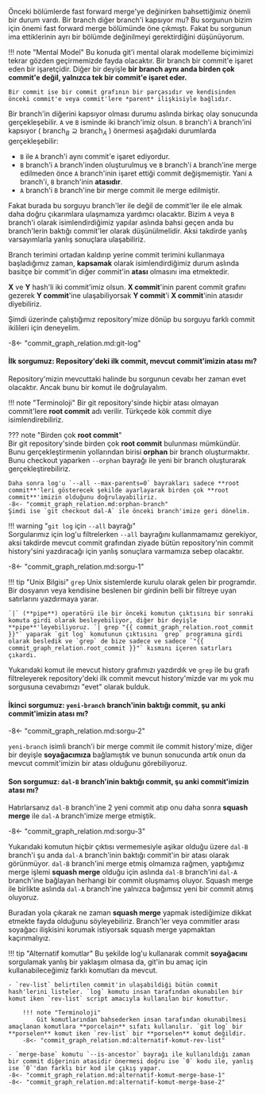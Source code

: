Önceki bölümlerde fast forward merge'ye değinirken bahsettiğimiz önemli bir durum vardı. Bir branch diğer branch'i kapsıyor mu? Bu sorgunun bizim için önemi fast forward merge bölümünde öne çıkmıştı. Fakat bu sorgunun ima ettiklerinin ayrı bir bölümde değinilmeyi gerektirdiğini düşünüyorum.

!!! note "Mental Model"
    Bu konuda git'i mental olarak modelleme biçimimizi tekrar gözden geçirmemizde fayda olacaktır. Bir branch bir commit'e işaret eden bir işaretçidir. Diğer bir deyişle **bir branch aynı anda birden çok commit'e değil, yalnızca tek bir commit'e işaret eder.**

    Bir commit ise bir commit grafının bir parçasıdır ve kendisinden önceki commit'e veya commit'lere *parent* ilişkisiyle bağlıdır.

Bir branch'in diğerini kapsıyor olması durumu aslında birkaç olay sonucunda gerçekleşebilir. `A` ve `B` isminde iki branch'imiz olsun. `B` branch'i `A` branch'ini kapsıyor ( $\text{branch}_B \supseteq \text{branch}_A$ ) önermesi aşağıdaki durumlarda gerçekleşebilir:

- `B` ile `A` branch'i aynı commit'e işaret ediyordur.
- `B` branch'i `A` branch'inden oluşturulmuş ve `B` branch'i `A` branch'ine merge edilmeden önce `A` branch'inin işaret ettiği commit değişmemiştir. Yani `A` branch'i, `B` branch'inin **atasıdır**.
- `A` branch'i `B` branch'ine bir merge commit ile merge edilmiştir.

Fakat burada bu sorguyu branch'ler ile değil de commit'ler ile ele almak daha doğru çıkarımlara ulaşmamıza yardımcı olacaktır. Bizim `A` veya `B` branch'i olarak isimlendirdiğimiz yapılar aslında bahsi geçen anda bu branch'lerin baktığı commit'ler olarak düşünülmelidir. Aksi takdirde yanlış varsayımlarla yanlış sonuçlara ulaşabiliriz.

Branch terimini ortadan kaldırıp yerine commit terimini kullanmaya başladığımız zaman, **kapsamak** olarak isimlendirdiğimiz durum aslında basitçe bir commit'in diğer commit'in **atası** olmasını ima etmektedir.

**X** ve **Y** hash'li iki commit'imiz olsun. **X commit**'inin parent commit grafını gezerek **Y commit**'ine ulaşabiliyorsak **Y commit**'i **X commit**'inin atasıdır diyebiliriz.

Şimdi üzerinde çalıştığımız repository'mize dönüp bu sorguyu farklı commit ikilileri için deneyelim.

-8<- "commit_graph_relation.md:git-log"

#### İlk sorgumuz: Repository'deki ilk commit, mevcut commit'imizin atası mı?

Repository'mizin mevcuttaki halinde bu sorgunun cevabı her zaman evet olacaktır. Ancak bunu bir komut ile doğrulayalım.

!!! note "Terminoloji"
    Bir git repository'sinde hiçbir atası olmayan commit'lere **root commit** adı verilir. Türkçede kök commit diye isimlendirebiliriz.

??? note "Birden çok **root commit**"  
    Bir git repository'sinde birden çok **root commit** bulunması mümkündür. Bunu gerçekleştirmenin yollarından birisi **orphan** bir branch oluşturmaktır. Bunu checkout yaparken `--orphan` bayrağı ile yeni bir branch oluşturarak gerçekleştirebiliriz.

    Daha sonra log'u `--all --max-parents=0` bayrakları sadece **root commit**'leri gösterecek şekilde ayarlayarak birden çok **root commit**'imizin olduğunu doğrulayabiliriz.
    -8<- "commit_graph_relation.md:orphan-branch"
    Şimdi ise `git checkout dal-A` ile önceki branch'imize geri dönelim.

!!! warning "`git log` için `--all` bayrağı"  
    Sorgularımız için log'u filtrelerken `--all` bayrağını kullanmamamız gerekiyor, aksi takdirde mevcut commit grafından ziyade bütün repository'nin commit history'sini yazdıracağı için yanlış sonuçlara varmamıza sebep olacaktır.

-8<- "commit_graph_relation.md:sorgu-1"

!!! tip "Unix Bilgisi"
    `grep` Unix sistemlerde kurulu olarak gelen bir programdır. Bir dosyanın veya kendisine beslenen bir girdinin belli bir filtreye uyan satırlarını yazdırmaya yarar.

    `|` (**pipe**) operatörü ile bir önceki komutun çıktısını bir sonraki komuta girdi olarak besleyebiliyor, diğer bir deyişle **pipe**'leyebiliyoruz. `| grep "{{ commit_graph_relation.root_commit }}"` yaparak `git log` komutunun çıktısını `grep` programına girdi olarak besledik ve `grep` de bize sadece ve sadece `"{{ commit_graph_relation.root_commit }}"` kısmını içeren satırları çıkardı.

Yukarıdaki komut ile mevcut history grafımızı yazdırdık ve `grep` ile bu grafı filtreleyerek repository'deki ilk commit mevcut history'mizde var mı yok mu sorgusuna cevabımızı "evet" olarak bulduk.

#### İkinci sorgumuz: `yeni-branch` branch'inin baktığı commit, şu anki commit'imizin atası mı?

-8<- "commit_graph_relation.md:sorgu-2"

`yeni-branch` isimli branch'i bir merge commit ile commit history'mize, diğer bir deyişle **soyağacımıza** bağlamıştık ve bunun sonucunda artık onun da mevcut commit'imizin bir atası olduğunu görebiliyoruz.

#### Son sorgumuz: `dal-B` branch'inin baktığı commit, şu anki commit'imizin atası mı?

Hatırlarsanız `dal-B` branch'ine 2 yeni commit atıp onu daha sonra **squash merge** ile `dal-A` branch'imize merge etmiştik.

-8<- "commit_graph_relation.md:sorgu-3"

Yukarıdaki komutun hiçbir çıktısı vermemesiyle aşikar olduğu üzere `dal-B` branch'i şu anda `dal-A` branch'inin baktığı commit'in bir atası olarak görünmüyor. `dal-B` branch'ini merge etmiş olmamıza rağmen, yaptığımız merge işlemi **squash merge** olduğu için aslında `dal-B` branch'ini `dal-A` branch'ine bağlayan herhangi bir commit oluşmamış oluyor. Squash merge ile birlikte aslında `dal-A` branch'ine yalnızca bağımsız yeni bir commit atmış oluyoruz.

Buradan yola çıkarak ne zaman **squash merge** yapmak istediğimize dikkat etmekte fayda olduğunu söyleyebiliriz. Branch'ler veya commitler arası soyağacı ilişkisini korumak istiyorsak squash merge yapmaktan kaçınmalıyız.

!!! tip "Alternatif komutlar"
    Bu şekilde log'u kullanarak commit **soyağacını** sorgulamak yanlış bir yaklaşım olmasa da, git'in bu amaç için kullanabileceğimiz farklı komutları da mevcut.

    - `rev-list` belirtilen commit'in ulaşabildiği bütün commit hash'lerini listeler. `log` komutu insan tarafından okunabilen bir komut iken `rev-list` script amacıyla kullanılan bir komuttur.

        !!! note "Terminoloji"
            Git komutlarından bahsederken insan tarafından okunabilmesi amaçlanan komutlara **porcelain** sıfatı kullanılır. `git log` bir **porselen** komut iken `rev-list` bir **porselen** komut değildir.
        -8<- "commit_graph_relation.md:alternatif-komut-rev-list"

    - `merge-base` komutu `--is-ancestor` bayrağı ile kullanıldığı zaman bir commit diğerinin atasidir önermesi doğru ise `0` kodu ile, yanlış ise `0`'dan farklı bir kod ile çıkış yapar.
    -8<- "commit_graph_relation.md:alternatif-komut-merge-base-1"
    -8<- "commit_graph_relation.md:alternatif-komut-merge-base-2"
